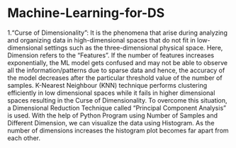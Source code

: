 # Machine-Learning-for-DS
1.“Curse of Dimensionality”: It is the phenomena that arise during analyzing and organizing data in high-dimensional spaces that do not fit in low-dimensional settings such as the three-dimensional physical space. 
Here, Dimension refers to the “Features”. If the number of features increases exponentially, the ML model gets confused and may not be able to observe all the information/patterns due to sparse data and hence, the accuracy of the model decreases after the particular threshold value of the number of samples.
K-Nearest Neighbour (KNN) technique performs clustering efficiently in low dimensional spaces while it fails in higher dimensional spaces resulting in the Curse of Dimensionality.
To overcome this situation,  a Dimensional Reduction Technique called “Principal Component Analysis” is used.
With the help of Python Program using Number of Samples and Different Dimension, we can visualize the data using Histogram.
As the number of dimensions increases the histogram plot becomes far apart from each other.

